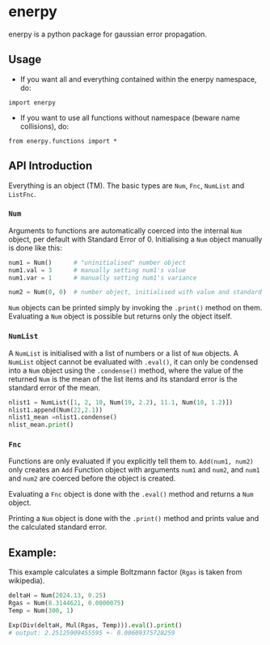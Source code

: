 # enerpy

enerpy is a python package for gaussian error propagation.

## Usage

- If you want all and everything contained within the enerpy namespace, do:

`import enerpy`

- If you want to use all functions without namespace (beware name collisions), do:

`from enerpy.functions import *`


## API Introduction

Everything is an object (TM). The basic types are `Num`, `Fnc`, `NumList` and `ListFnc`.

### `Num`

Arguments to functions are automatically coerced into the internal `Num` object, per default with Standard Error of 0. Initialising a `Num` object manually is done like this:

```python
num1 = Num()      # "uninitialised" number object
num1.val = 3      # manually setting num1's value
num1.var = 1      # manually setting num1's variance

num2 = Num(0, 0)  # number object, initialised with value and standard error of 0
```

`Num` objects can be printed simply by invoking the `.print()` method on them.
Evaluating a `Num` object is possible but returns only the object itself.

 ### `NumList`

A `NumList` is initialised with a list of numbers or a list of `Num` objects. A `NumList` object cannot be evaluated with `.eval()`, it can only be condensed into a `Num` object using the `.condense()` method, where the value of the returned `Num` is the mean of the list items and its standard error is the standard error of the mean.

```python
nlist1 = NumList([1, 2, 10, Num(19, 2.2), 11.1, Num(10, 1.2)])
nlist1.append(Num(22,2.1))
nlist1_mean =nlist1.condense()
nlist_mean.print()
```

### `Fnc`

Functions are only evaluated if you explicitly tell them to. `Add(num1, num2)` only creates an `Add` Function object with arguments `num1` and `num2`, and `num1` and `num2` are coerced before the object is created.

Evaluating a `Fnc` object is done with the `.eval()` method and returns a `Num` object.

Printing a `Num` object is done with the `.print()` method and prints value and the calculated standard error.


## Example:

This example calculates a simple Boltzmann factor (`Rgas` is taken from wikipedia).

```python
deltaH = Num(2024.13, 0.25)
Rgas = Num(8.3144621, 0.0000075)
Temp = Num(300, 1)

Exp(Div(deltaH, Mul(Rgas, Temp))).eval().print()
# output: 2.25125909455595 +- 0.00609375728259
```

